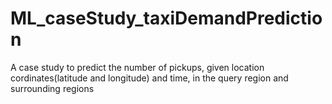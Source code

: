 # ML_caseStudy_taxiDemandPrediction
A case study to predict the number of pickups,  given location cordinates(latitude and longitude) and time, in the query region and surrounding regions
